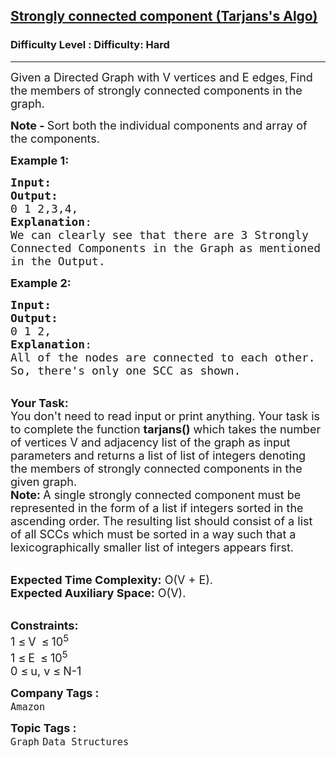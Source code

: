 <h2><a href="https://www.geeksforgeeks.org/problems/strongly-connected-component-tarjanss-algo-1587115621/1?page=2&difficulty=Hard&status=unsolved&sortBy=submissions">Strongly connected component (Tarjans's Algo)</a></h2><h3>Difficulty Level : Difficulty: Hard</h3><hr><div class="problems_problem_content__Xm_eO"><p><span style="font-size: 18px;">Given a Directed Graph with V vertices and E edges</span>, <span style="font-size: 18px;"> Find the members of strongly connected components in the graph.</span></p>
<p><strong><span style="font-size: 18px;">Note - </span></strong><span style="font-size: 18px;">Sort both the individual components and array of the components.</span></p>
<p><span style="font-size: 18px;"><strong>Example 1:</strong></span></p>
<pre><span style="font-size: 18px;"><strong>Input:</strong></span>
<img src="https://media.geeksforgeeks.org/img-practice/PROD/addEditProblem/701448/Web/Other/5acd4877-d36c-4d1f-9ecd-88648ccf076d_1685087042.png" alt="">
<span style="font-size: 18px;"><strong>Output:</strong>
0 1 2,3,4,
<strong>Explanation</strong>:
</span><img src="https://media.geeksforgeeks.org/img-practice/PROD/addEditProblem/701448/Web/Other/ab04eab6-d4f6-4625-802b-62cbf2ce5dda_1685087043.png" alt="">
<span style="font-size: 18px;">We can clearly see that there are 3 Strongly
Connected Components in the Graph</span> <span style="font-size: 18px;">as mentioned
in the Output.</span>
</pre>
<p><span style="font-size: 18px;"><strong>Example 2:</strong></span></p>
<pre><span style="font-size: 18px;"><strong>Input:</strong></span>
<img src="https://media.geeksforgeeks.org/img-practice/PROD/addEditProblem/701448/Web/Other/8565c413-a0bd-4ff1-9cff-890cf2a0cd5d_1685087043.png" alt="">
<span style="font-size: 18px;"><strong>Output:</strong>
0 1 2,
<strong>Explanation</strong>:</span>
<span style="font-size: 18px;">All of the nodes are connected to each other.
So, there's only one SCC as shown.</span></pre>
<p><br><span style="font-size: 18px;"><strong>Your Task:</strong></span><br><span style="font-size: 18px;">You don't need to read input or print anything. Your task is to complete the function <strong>tarjans()</strong>&nbsp;which takes the number of vertices V&nbsp;and adjacency list of the graph as input parameters&nbsp;and returns a list of list of integers denoting the members of strongly connected components in the given graph.<br><strong>Note: </strong>A single strongly connected component must be represented in the form of a list if integers sorted in the ascending order.&nbsp;The resulting list should consist of a list of all SCCs&nbsp;which must be&nbsp;sorted in a way such that a lexicographically smaller list of integers appears first. </span></p>
<p><br><span style="font-size: 18px;"><strong>Expected Time Complexity:</strong>&nbsp;O(V + E).<br><strong>Expected Auxiliary Space:</strong>&nbsp;O(V).</span></p>
<p><br><span style="font-size: 18px;"><strong>Constraints:</strong><br>1 </span> <span style="font-size: 18px;">≤</span> <span style="font-size: 18px;"> V&nbsp;</span> <span style="font-size: 18px;">≤</span> <span style="font-size: 18px;"> 10<sup>5</sup><br>1 </span> <span style="font-size: 18px;">≤</span> <span style="font-size: 18px;"> E&nbsp;</span> <span style="font-size: 18px;">≤</span> <span style="font-size: 18px;"> 10<sup>5</sup><br>0 </span> <span style="font-size: 18px;">≤</span> <span style="font-size: 18px;"> u, v </span> <span style="font-size: 18px;">≤</span> <span style="font-size: 18px;"> N-1</span></p></div><p><span style=font-size:18px><strong>Company Tags : </strong><br><code>Amazon</code>&nbsp;<br><p><span style=font-size:18px><strong>Topic Tags : </strong><br><code>Graph</code>&nbsp;<code>Data Structures</code>&nbsp;